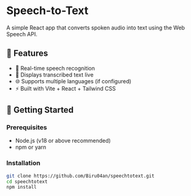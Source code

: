 # Speech-to-Text

A simple React app that converts spoken audio into text using the Web Speech API.

## 🔧 Features

- 🎤 Real-time speech recognition
- 📝 Displays transcribed text live
- 🌐 Supports multiple languages (if configured)
- ⚡ Built with Vite + React + Tailwind CSS

## 🚀 Getting Started

### Prerequisites

- Node.js (v18 or above recommended)
- npm or yarn

### Installation

```bash
git clone https://github.com/Biru04an/speechtotext.git
cd speechtotext
npm install


